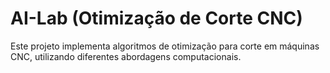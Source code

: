 # AI-Lab (Otimização de Corte CNC)
Este projeto implementa algoritmos de otimização para corte em máquinas CNC, utilizando diferentes abordagens computacionais.